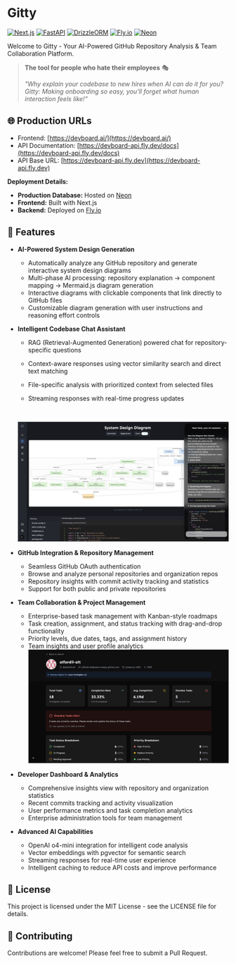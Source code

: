 # Gitty

[![Next.js](https://img.shields.io/badge/Next.js-000000?style=for-the-badge&logo=next.js&logoColor=white)](https://nextjs.org/)
[![FastAPI](https://img.shields.io/badge/FastAPI-009688?style=for-the-badge&logo=fastapi&logoColor=white)](https://fastapi.tiangolo.com/)
[![DrizzleORM](https://img.shields.io/badge/DrizzleORM-000000?style=for-the-badge&logo=drizzle&logoColor=white)](https://orm.drizzle.team/)
[![Fly.io](https://img.shields.io/badge/Fly.io-000000?style=for-the-badge&logo=fly.io&logoColor=white)](https://fly.io/)
[![Neon](https://img.shields.io/badge/Neon-00E599?style=for-the-badge&logo=neon&logoColor=white)](https://neon.tech/)

Welcome to Gitty - Your AI-Powered GitHub Repository Analysis & Team Collaboration Platform.

> **The tool for people who hate their employees** 🎭
>
> _"Why explain your codebase to new hires when AI can do it for you? Gitty: Making onboarding so easy, you'll forget what human interaction feels like!"_

## 🌐 Production URLs

- Frontend: [https://devboard.ai/](https://devboard.ai/)
- API Documentation: [https://devboard-api.fly.dev/docs](https://devboard-api.fly.dev/docs)
- API Base URL: [https://devboard-api.fly.dev](https://devboard-api.fly.dev)

**Deployment Details:**

- **Production Database:** Hosted on [Neon](https://neon.tech/)
- **Frontend:** Built with Next.js
- **Backend:** Deployed on [Fly.io](https://fly.io/)

## 🚀 Features

- **AI-Powered System Design Generation**

  - Automatically analyze any GitHub repository and generate interactive system design diagrams
  - Multi-phase AI processing: repository explanation → component mapping → Mermaid.js diagram generation
  - Interactive diagrams with clickable components that link directly to GitHub files
  - Customizable diagram generation with user instructions and reasoning effort controls

- **Intelligent Codebase Chat Assistant**

  - RAG (Retrieval-Augmented Generation) powered chat for repository-specific questions
  - Context-aware responses using vector similarity search and direct text matching
  - File-specific analysis with prioritized context from selected files
  - Streaming responses with real-time progress updates

    <br>
  ![App Screenshot](./docs/diagram.png)
    <br>

- **GitHub Integration & Repository Management**

  - Seamless GitHub OAuth authentication
  - Browse and analyze personal repositories and organization repos
  - Repository insights with commit activity tracking and statistics
  - Support for both public and private repositories

- **Team Collaboration & Project Management**

  - Enterprise-based task management with Kanban-style roadmaps
  - Task creation, assignment, and status tracking with drag-and-drop functionality
  - Priority levels, due dates, tags, and assignment history
  - Team insights and user profile analytics
    <br>
    ![App Screenshot](./docs/stats.png)
    </br>

- **Developer Dashboard & Analytics**

  - Comprehensive insights view with repository and organization statistics
  - Recent commits tracking and activity visualization
  - User performance metrics and task completion analytics
  - Enterprise administration tools for team management

- **Advanced AI Capabilities**

  - OpenAI o4-mini integration for intelligent code analysis
  - Vector embeddings with pgvector for semantic search
  - Streaming responses for real-time user experience
  - Intelligent caching to reduce API costs and improve performance

## 📝 License

This project is licensed under the MIT License - see the LICENSE file for details.

## 👥 Contributing

Contributions are welcome! Please feel free to submit a Pull Request.
